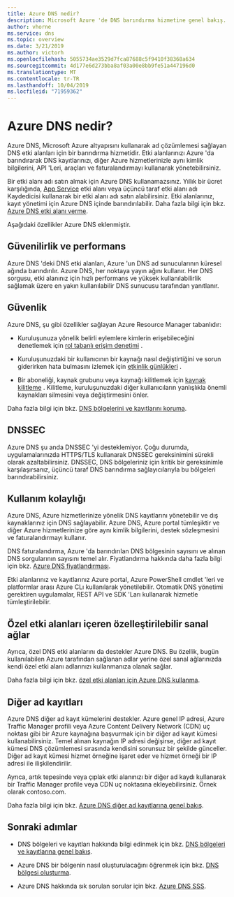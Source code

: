```yaml
---
title: Azure DNS nedir?
description: Microsoft Azure 'de DNS barındırma hizmetine genel bakış. Etki alanınızı Microsoft Azure barındırın.
author: vhorne
ms.service: dns
ms.topic: overview
ms.date: 3/21/2019
ms.author: victorh
ms.openlocfilehash: 5055734ae3529d7fca87688c5f9410f38368a634
ms.sourcegitcommit: 4d177e6d273bba8af03a00e8bb9fe51a447196d0
ms.translationtype: MT
ms.contentlocale: tr-TR
ms.lasthandoff: 10/04/2019
ms.locfileid: "71959362"
---
```

# <a name="what-is-azure-dns"></a>Azure DNS nedir?

Azure DNS, Microsoft Azure altyapısını kullanarak ad çözümlemesi sağlayan DNS etki alanları için bir barındırma hizmetidir. Etki alanlarınızı Azure 'da barındırarak DNS kayıtlarınızı, diğer Azure hizmetlerinizle aynı kimlik bilgilerini, API 'Leri, araçları ve faturalandırmayı kullanarak yönetebilirsiniz.

Bir etki alanı adı satın almak için Azure DNS kullanamazsınız. Yıllık bir ücret karşılığında, [App Service](https://docs.microsoft.com/azure/app-service/manage-custom-dns-buy-domain#buy-the-domain) etki alanı veya üçüncü taraf etki alanı adı Kaydedicisi kullanarak bir etki alanı adı satın alabilirsiniz. Etki alanlarınız, kayıt yönetimi için Azure DNS içinde barındırılabilir. Daha fazla bilgi için bkz. [Azure DNS etki alanı verme](dns-domain-delegation.md).

Aşağıdaki özellikler Azure DNS eklenmiştir.

## <a name="reliability-and-performance"></a>Güvenilirlik ve performans

Azure DNS 'deki DNS etki alanları, Azure 'un DNS ad sunucularının küresel ağında barındırılır. Azure DNS, her noktaya yayın ağını kullanır. Her DNS sorgusu, etki alanınız için hızlı performans ve yüksek kullanılabilirlik sağlamak üzere en yakın kullanılabilir DNS sunucusu tarafından yanıtlanır.

## <a name="security"></a>Güvenlik

 Azure DNS, şu gibi özellikler sağlayan Azure Resource Manager tabanlıdır:

* Kuruluşunuza yönelik belirli eylemlere kimlerin erişebileceğini denetlemek için [rol tabanlı erişim denetimi](https://docs.microsoft.com/azure/azure-resource-manager/resource-group-overview) .

* Kuruluşunuzdaki bir kullanıcının bir kaynağı nasıl değiştirtiğini ve sorun giderirken hata bulmasını izlemek için [etkinlik günlükleri](https://docs.microsoft.com/azure/azure-resource-manager/resource-group-overview) .

* Bir aboneliği, kaynak grubunu veya kaynağı kilitlemek için [kaynak kilitleme](https://docs.microsoft.com/azure/azure-resource-manager/resource-group-lock-resources) . Kilitleme, kuruluşunuzdaki diğer kullanıcıların yanlışlıkla önemli kaynakları silmesini veya değiştirmesini önler.

Daha fazla bilgi için bkz. [DNS bölgelerini ve kayıtlarını koruma](dns-protect-zones-recordsets.md). 

## <a name="dnssec"></a>DNSSEC

Azure DNS şu anda DNSSEC 'yi desteklemiyor. Çoğu durumda, uygulamalarınızda HTTPS/TLS kullanarak DNSSEC gereksinimini sürekli olarak azaltabilirsiniz. DNSSEC, DNS bölgeleriniz için kritik bir gereksinimle karşılaşırsanız, üçüncü taraf DNS barındırma sağlayıcılarıyla bu bölgeleri barındırabilirsiniz.

## <a name="ease-of-use"></a>Kullanım kolaylığı

 Azure DNS, Azure hizmetlerinize yönelik DNS kayıtlarını yönetebilir ve dış kaynaklarınız için DNS sağlayabilir. Azure DNS, Azure portal tümleşiktir ve diğer Azure hizmetlerinize göre aynı kimlik bilgilerini, destek sözleşmesini ve faturalandırmayı kullanır. 

DNS faturalandırma, Azure 'da barındırılan DNS bölgesinin sayısını ve alınan DNS sorgularının sayısını temel alır. Fiyatlandırma hakkında daha fazla bilgi için bkz. [Azure DNS fiyatlandırması](https://azure.microsoft.com/pricing/details/dns/).

Etki alanlarınız ve kayıtlarınız Azure portal, Azure PowerShell cmdlet 'leri ve platformlar arası Azure CLı kullanılarak yönetilebilir. Otomatik DNS yönetimi gerektiren uygulamalar, REST API ve SDK 'Ları kullanarak hizmetle tümleştirilebilir.

## <a name="customizable-virtual-networks-with-private-domains"></a>Özel etki alanları içeren özelleştirilebilir sanal ağlar

Ayrıca, özel DNS etki alanlarını da destekler Azure DNS. Bu özellik, bugün kullanılabilen Azure tarafından sağlanan adlar yerine özel sanal ağlarınızda kendi özel etki alanı adlarınızı kullanmanıza olanak sağlar.

Daha fazla bilgi için bkz. [özel etki alanları için Azure DNS kullanma](private-dns-overview.md).

## <a name="alias-records"></a>Diğer ad kayıtları

Azure DNS diğer ad kayıt kümelerini destekler. Azure genel IP adresi, Azure Traffic Manager profili veya Azure Content Delivery Network (CDN) uç noktası gibi bir Azure kaynağına başvurmak için bir diğer ad kayıt kümesi kullanabilirsiniz. Temel alınan kaynağın IP adresi değişirse, diğer ad kayıt kümesi DNS çözümlemesi sırasında kendisini sorunsuz bir şekilde günceller. Diğer ad kayıt kümesi hizmet örneğine işaret eder ve hizmet örneği bir IP adresi ile ilişkilendirilir.

Ayrıca, artık tepesinde veya çıplak etki alanınızı bir diğer ad kaydı kullanarak bir Traffic Manager profile veya CDN uç noktasına ekleyebilirsiniz. Örnek olarak contoso.com.

Daha fazla bilgi için bkz. [Azure DNS diğer ad kayıtlarına genel bakış](dns-alias.md).

## <a name="next-steps"></a>Sonraki adımlar

* DNS bölgeleri ve kayıtları hakkında bilgi edinmek için bkz. [DNS bölgeleri ve kayıtlarına genel bakış](dns-zones-records.md).

* Azure DNS bir bölgenin nasıl oluşturulacağını öğrenmek için bkz. [DNS bölgesi oluşturma](./dns-getstarted-create-dnszone-portal.md).

* Azure DNS hakkında sık sorulan sorular için bkz. [Azure DNS SSS](dns-faq.md).

